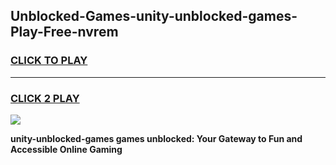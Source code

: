 
## Unblocked-Games-unity-unblocked-games-Play-Free-nvrem
<h3>
<a href="https://premium76.site?title=unity-unblocked-games&ref=22A">CLICK TO PLAY</a></h3>
<hr>

<h3>
<a href="https://premium76.site?title=unity-unblocked-games&ref=22A">CLICK 2 PLAY</a>
  
</h3>

<a href="https://premium76.site?title=unity-unblocked-games&ref=22A"><img src="https://clearcache.store/games.png"></a>


**unity-unblocked-games games unblocked: Your Gateway to Fun and Accessible Online Gaming**
